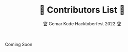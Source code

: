 <h1 align="center">🎉 Contributors List 🎉</h3>
<p align="center">🏆 Gemar Kode Hacktoberfest 2022 🏆</p>
<br />

Coming Soon
